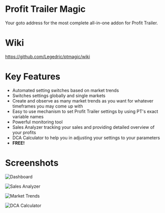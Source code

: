 # Profit Trailer Magic
Your goto address for the most complete all-in-one addon for Profit Trailer.

# Wiki
https://github.com/Legedric/ptmagic/wiki

# Key Features
- Automated setting switches based on market trends
- Switches settings globally and single markets
- Create and observe as many market trends as you want for whatever timeframes you may come up with
- Easy to use mechanism to set Profit Trailer settings by using PT's exact variable names
- Powerful monitoring tool
- Sales Analyzer tracking your sales and providing detailed overview of your profits
- DCA Calculator to help you in adjusting your settings to your parameters
- **FREE!**

# Screenshots
![Dashboard](https://i.imgur.com/022JgWs.png)

![Sales Analyzer](https://i.imgur.com/JbzrQvL.png)

![Market Trends](https://i.imgur.com/XvESsen.png)

![DCA Calculator](https://i.imgur.com/GmcYu14.png)
